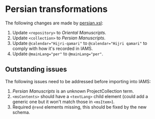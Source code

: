 # Persian transformations

The following changes are made by [persian.xsl](../persian.xsl):

1. Update `<repository>` to *Oriental Manuscripts*.
2. Update `<collection>` to *Persian Manuscripts*.
3. Update `@calendar="Hijri-qamari"` to `@calendar="Hijri qamari"` to comply with how it's recorded in IAMS.
4. Update `@mainLang="per"` to `@mainLang="per"`.


## Outstanding issues

The following issues need to be addressed before importing into IAMS:

1. *Persian Manuscripts* is an unknown ProjectCollection term.
2. `<msContents>` should have a `<textLang>` child element (could add a generic one but it won't match those 
    in `<msItem>`).
3. Required `@rend` elements missing, this should be fixed by the new schema.